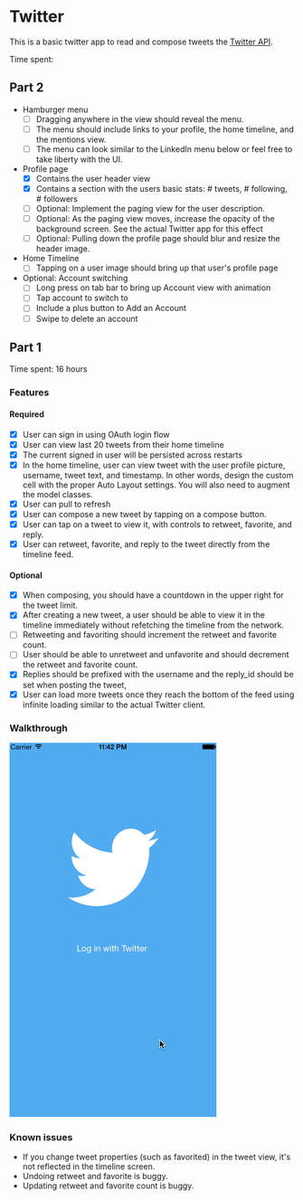 # Twitter

This is a basic twitter app to read and compose tweets the [Twitter API](https://apps.twitter.com/).

Time spent: 

## Part 2

- Hamburger menu
  - [ ] Dragging anywhere in the view should reveal the menu.
  - [ ] The menu should include links to your profile, the home timeline, and the mentions view.
  - [ ] The menu can look similar to the LinkedIn menu below or feel free to take liberty with the UI.
- Profile page
  - [x] Contains the user header view
  - [x] Contains a section with the users basic stats: # tweets, # following, # followers
  - [ ] Optional: Implement the paging view for the user description.
  - [ ] Optional: As the paging view moves, increase the opacity of the background screen. See the actual Twitter app for this effect
  - [ ] Optional: Pulling down the profile page should blur and resize the header image.
- Home Timeline
  - [ ] Tapping on a user image should bring up that user's profile page
- Optional: Account switching
  - [ ] Long press on tab bar to bring up Account view with animation
  - [ ] Tap account to switch to
  - [ ] Include a plus button to Add an Account
  - [ ] Swipe to delete an account

## Part 1

Time spent: 16 hours

### Features

#### Required

- [x] User can sign in using OAuth login flow
- [x] User can view last 20 tweets from their home timeline
- [x] The current signed in user will be persisted across restarts
- [x] In the home timeline, user can view tweet with the user profile picture, username, tweet text, and timestamp.  In other words, design the custom cell with the proper Auto Layout settings.  You will also need to augment the model classes.
- [x] User can pull to refresh
- [x] User can compose a new tweet by tapping on a compose button.
- [x] User can tap on a tweet to view it, with controls to retweet, favorite, and reply.
- [x] User can retweet, favorite, and reply to the tweet directly from the timeline feed.

#### Optional

- [x] When composing, you should have a countdown in the upper right for the tweet limit.
- [x] After creating a new tweet, a user should be able to view it in the timeline immediately without refetching the timeline from the network.
- [ ] Retweeting and favoriting should increment the retweet and favorite count.
- [ ] User should be able to unretweet and unfavorite and should decrement the retweet and favorite count.
- [x] Replies should be prefixed with the username and the reply_id should be set when posting the tweet,
- [x] User can load more tweets once they reach the bottom of the feed using infinite loading similar to the actual Twitter client.

### Walkthrough

![Video Walkthrough](SwiftTW33Tme.gif)


### Known issues
- If you change tweet properties (such as favorited) in the tweet view, it's not reflected in the timeline screen.
- Undoing retweet and favorite is buggy.
- Updating retweet and favorite count is buggy.